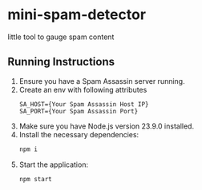 # mini-spam-detector

little tool to gauge spam content

## Running Instructions

1. Ensure you have a Spam Assassin server running.
2. Create an env with following attributes
   ```
   SA_HOST={Your Spam Assassin Host IP}
   SA_PORT={Your Spam Assassin Port}
   ```
3. Make sure you have Node.js version 23.9.0 installed.
4. Install the necessary dependencies:
   ```sh
   npm i
   ```
5. Start the application:
   ```sh
   npm start
   ```
